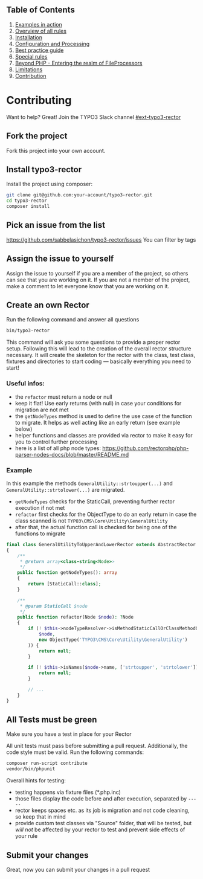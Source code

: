 ## Table of Contents
1. [Examples in action](./examples_in_action.md)
1. [Overview of all rules](./all_rectors_overview.md)
1. [Installation](./installation.md)
1. [Configuration and Processing](./configuration_and_processing.md)
1. [Best practice guide](./best_practice_guide.md)
1. [Special rules](./special_rules.md)
1. [Beyond PHP - Entering the realm of FileProcessors](./beyond_php_file_processors.md)
1. [Limitations](./limitations.md)
1. [Contribution](./contribution.md)

# Contributing

Want to help? Great!
Join the TYPO3 Slack channel [#ext-typo3-rector](https://typo3.slack.com/archives/C019R5LAA6A)

## Fork the project

Fork this project into your own account.

## Install typo3-rector

Install the project using composer:

```bash
git clone git@github.com:your-account/typo3-rector.git
cd typo3-rector
composer install
```

## Pick an issue from the list

https://github.com/sabbelasichon/typo3-rector/issues You can filter by tags

## Assign the issue to yourself

Assign the issue to yourself if you are a member of the project, so others can see that you are working on it.
If you are not a member of the project, make a comment to let everyone know that you are working on it.

## Create an own Rector

Run the following command and answer all questions

```bash
bin/typo3-rector
```

This command will ask you some questions to provide a proper rector setup.
Following this will lead to the creation of the overall rector structure necessary.
It will create the skeleton for the rector with the class, test class, fixtures and directories to start coding — basically everything you need to start!

### Useful infos:

- the `refactor` must return a node or null
- keep it flat! Use early returns (with null) in case your conditions for migration are not met
- the `getNodeTypes` method is used to define the use case of the function to migrate. It helps as well acting like an early return (see example below)
- helper functions and classes are provided via rector to make it easy for you to control further processing
- here is a list of all php node types: https://github.com/rectorphp/php-parser-nodes-docs/blob/master/README.md

### Example

In this example the methods `GeneralUtility::strtoupper(...)` and `GeneralUtility::strtolower(...)` are migrated.
- `getNodeTypes` checks for the StaticCall, preventing further rector execution if not met
- `refactor` first checks for the ObjectType to do an early return in case the class scanned is not `TYPO3\CMS\Core\Utility\GeneralUtility`
- after that, the actual function call is checked for being one of the functions to migrate

```php
final class GeneralUtilityToUpperAndLowerRector extends AbstractRector
{
    /**
     * @return array<class-string<Node>>
     */
    public function getNodeTypes(): array
    {
        return [StaticCall::class];
    }

    /**
     * @param StaticCall $node
     */
    public function refactor(Node $node): ?Node
    {
        if (! $this->nodeTypeResolver->isMethodStaticCallOrClassMethodObjectType(
            $node,
            new ObjectType('TYPO3\CMS\Core\Utility\GeneralUtility')
        )) {
            return null;
        }

        if (! $this->isNames($node->name, ['strtoupper', 'strtolower'])) {
            return null;
        }

        // ...
    }
}
```

## All Tests must be green

Make sure you have a test in place for your Rector

All unit tests must pass before submitting a pull request.
Additionally, the code style must be valid.
Run the following commands:

```bash
composer run-script contribute
vendor/bin/phpunit
```

Overall hints for testing:

- testing happens via fixture files (*.php.inc)
- those files display the code before and after execution, separated by `-----`
- rector keeps spaces etc. as its job is migration and not code cleaning, so keep that in mind
- provide custom test classes via "Source" folder, that will be tested, but *will not* be affected by your rector to test and prevent side effects of your rule

## Submit your changes

Great, now you can submit your changes in a pull request
